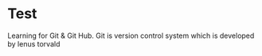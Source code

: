 # Test
Learning for Git &amp; Git Hub.
Git is version control system which is developed by lenus torvald
